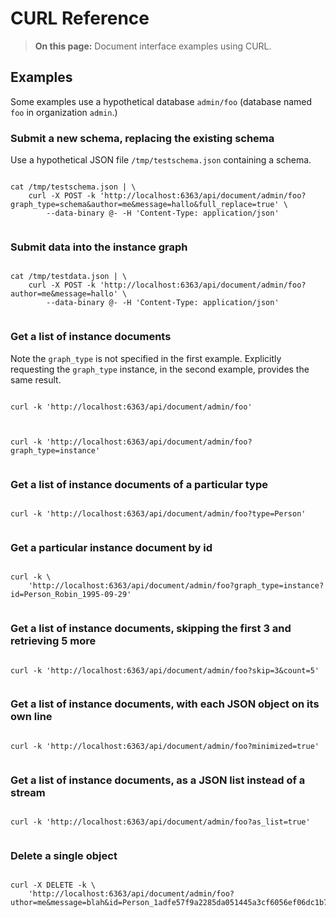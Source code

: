 # CURL Reference

> **On this page:** Document interface examples using CURL.

## Examples

Some examples use a hypothetical database `admin/foo` (database named `foo` in organization `admin`.)

### Submit a new schema, replacing the existing schema

Use a hypothetical JSON file `/tmp/testschema.json` containing a schema.

```shell

cat /tmp/testschema.json | \
    curl -X POST -k 'http://localhost:6363/api/document/admin/foo?graph_type=schema&author=me&message=hallo&full_replace=true' \
        --data-binary @- -H 'Content-Type: application/json'


```

### Submit data into the instance graph

<!-- Removed: How to make a closed captions bot -->

```shell

cat /tmp/testdata.json | \
    curl -X POST -k 'http://localhost:6363/api/document/admin/foo?author=me&message=hallo' \
        --data-binary @- -H 'Content-Type: application/json'


```

### Get a list of instance documents

Note the `graph_type` is not specified in the first example. Explicitly requesting the `graph_type` instance, in the second example, provides the same result.  

```shell

curl -k 'http://localhost:6363/api/document/admin/foo'


```

```shell

curl -k 'http://localhost:6363/api/document/admin/foo?graph_type=instance'


```

### Get a list of instance documents of a particular type

```shell

curl -k 'http://localhost:6363/api/document/admin/foo?type=Person'


```

### Get a particular instance document by id

```shell

curl -k \
    'http://localhost:6363/api/document/admin/foo?graph_type=instance?id=Person_Robin_1995-09-29'


```

### Get a list of instance documents, skipping the first 3 and retrieving 5 more

```shell

curl -k 'http://localhost:6363/api/document/admin/foo?skip=3&count=5'


```

### Get a list of instance documents, with each JSON object on its own line

```shell

curl -k 'http://localhost:6363/api/document/admin/foo?minimized=true'


```

### Get a list of instance documents, as a JSON list instead of a stream

```shell

curl -k 'http://localhost:6363/api/document/admin/foo?as_list=true'


```

### Delete a single object

```shell

curl -X DELETE -k \
    'http://localhost:6363/api/document/admin/foo?uthor=me&message=blah&id=Person_1adfe57f9a2285da051445a3cf6056ef06dc1b7a'


```